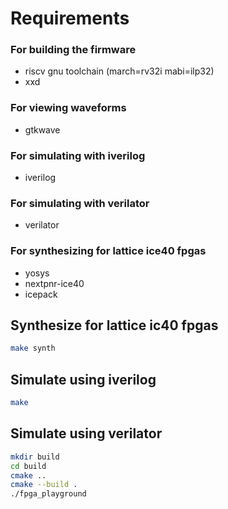 # Requirements

### For building the firmware
- riscv gnu toolchain (march=rv32i mabi=ilp32)
- xxd 
### For viewing waveforms
- gtkwave 
### For simulating with iverilog
- iverilog
### For simulating with verilator
- verilator
### For synthesizing for lattice ice40 fpgas
- yosys
- nextpnr-ice40
- icepack

## Synthesize for lattice ic40 fpgas
```sh
make synth
```

## Simulate using iverilog

```sh
make
```

## Simulate using verilator

```sh 
mkdir build
cd build
cmake ..
cmake --build .
./fpga_playground
```
